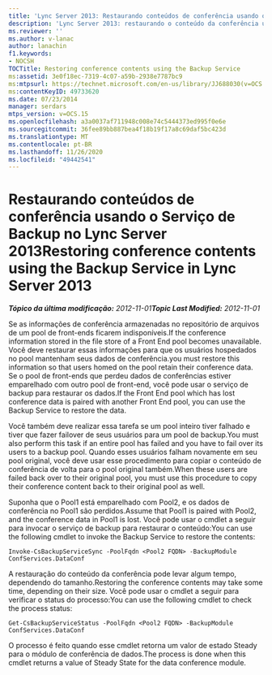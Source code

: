 ```yaml
---
title: 'Lync Server 2013: Restaurando conteúdos de conferência usando o Serviço de Backup'
description: 'Lync Server 2013: restaurando o conteúdo da conferência usando o serviço de backup.'
ms.reviewer: ''
ms.author: v-lanac
author: lanachin
f1.keywords:
- NOCSH
TOCTitle: Restoring conference contents using the Backup Service
ms:assetid: 3e0f18ec-7319-4c07-a59b-2938e7787bc9
ms:mtpsurl: https://technet.microsoft.com/en-us/library/JJ688030(v=OCS.15)
ms:contentKeyID: 49733620
ms.date: 07/23/2014
manager: serdars
mtps_version: v=OCS.15
ms.openlocfilehash: a3a0037af711948c008e74c5444373ed995f0e6e
ms.sourcegitcommit: 36fee89bb887bea4f18b19f17a8c69daf5bc423d
ms.translationtype: MT
ms.contentlocale: pt-BR
ms.lasthandoff: 11/26/2020
ms.locfileid: "49442541"
---
```

# <a name="restoring-conference-contents-using-the-backup-service-in-lync-server-2013"></a><span data-ttu-id="efdcf-103">Restaurando conteúdos de conferência usando o Serviço de Backup no Lync Server 2013</span><span class="sxs-lookup"><span data-stu-id="efdcf-103">Restoring conference contents using the Backup Service in Lync Server 2013</span></span>

<div data-xmlns="http://www.w3.org/1999/xhtml">

<div class="topic" data-xmlns="http://www.w3.org/1999/xhtml" data-msxsl="urn:schemas-microsoft-com:xslt" data-cs="https://msdn.microsoft.com/">

<div data-asp="https://msdn2.microsoft.com/asp">



</div>

<div id="mainSection">

<div id="mainBody"><span data-ttu-id="efdcf-104">

<span> </span></span><span class="sxs-lookup"><span data-stu-id="efdcf-104">

<span> </span></span></span>

<span data-ttu-id="efdcf-105">_**Tópico da última modificação:** 2012-11-01_</span><span class="sxs-lookup"><span data-stu-id="efdcf-105">_**Topic Last Modified:** 2012-11-01_</span></span>

<span data-ttu-id="efdcf-106">Se as informações de conferência armazenadas no repositório de arquivos de um pool de front-ends ficarem indisponíveis.</span><span class="sxs-lookup"><span data-stu-id="efdcf-106">If the conference information stored in the file store of a Front End pool becomes unavailable.</span></span> <span data-ttu-id="efdcf-107">Você deve restaurar essas informações para que os usuários hospedados no pool mantenham seus dados de conferência.</span><span class="sxs-lookup"><span data-stu-id="efdcf-107">you must restore this information so that users homed on the pool retain their conference data.</span></span> <span data-ttu-id="efdcf-108">Se o pool de front-ends que perdeu dados de conferências estiver emparelhado com outro pool de front-end, você pode usar o serviço de backup para restaurar os dados.</span><span class="sxs-lookup"><span data-stu-id="efdcf-108">If the Front End pool which has lost conference data is paired with another Front End pool, you can use the Backup Service to restore the data.</span></span>

<span data-ttu-id="efdcf-109">Você também deve realizar essa tarefa se um pool inteiro tiver falhado e tiver que fazer failover de seus usuários para um pool de backup.</span><span class="sxs-lookup"><span data-stu-id="efdcf-109">You must also perform this task if an entire pool has failed and you have to fail over its users to a backup pool.</span></span> <span data-ttu-id="efdcf-110">Quando esses usuários falham novamente em seu pool original, você deve usar esse procedimento para copiar o conteúdo de conferência de volta para o pool original também.</span><span class="sxs-lookup"><span data-stu-id="efdcf-110">When these users are failed back over to their original pool, you must use this procedure to copy their conference content back to their original pool as well.</span></span>

<span data-ttu-id="efdcf-111">Suponha que o Pool1 está emparelhado com Pool2, e os dados de conferência no Pool1 são perdidos.</span><span class="sxs-lookup"><span data-stu-id="efdcf-111">Assume that Pool1 is paired with Pool2, and the conference data in Pool1 is lost.</span></span> <span data-ttu-id="efdcf-112">Você pode usar o cmdlet a seguir para invocar o serviço de backup para restaurar o conteúdo:</span><span class="sxs-lookup"><span data-stu-id="efdcf-112">You can use the following cmdlet to invoke the Backup Service to restore the contents:</span></span>

    Invoke-CsBackupServiceSync -PoolFqdn <Pool2 FQDN> -BackupModule ConfServices.DataConf

<span data-ttu-id="efdcf-113">A restauração do conteúdo da conferência pode levar algum tempo, dependendo do tamanho.</span><span class="sxs-lookup"><span data-stu-id="efdcf-113">Restoring the conference contents may take some time, depending on their size.</span></span> <span data-ttu-id="efdcf-114">Você pode usar o cmdlet a seguir para verificar o status do processo:</span><span class="sxs-lookup"><span data-stu-id="efdcf-114">You can use the following cmdlet to check the process status:</span></span>

    Get-CsBackupServiceStatus -PoolFqdn <Pool2 FQDN> -BackupModule ConfServices.DataConf

<span data-ttu-id="efdcf-115">O processo é feito quando esse cmdlet retorna um valor de estado Steady para o módulo de conferência de dados.</span><span class="sxs-lookup"><span data-stu-id="efdcf-115">The process is done when this cmdlet returns a value of Steady State for the data conference module.</span></span>

<span data-ttu-id="efdcf-116"></div>

<span> </span>

</div>

</div>

</span><span class="sxs-lookup"><span data-stu-id="efdcf-116"></div>

<span> </span>

</div>

</div>

</span></span></div>

